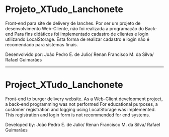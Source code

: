 # Projeto_XTudo_Lanchonete
Front-end para site de delivery de lanches. 
Por ser um projeto de desenvolvimento Web-Cliente, não foi realizada a programação do Back-end 
Para fins didáticos foi implementado cadastro de clientes e login utilizando LocalStorage. Esta forma de realizar cadastro e login não é recomendado para sistemas finais.

Desenvolvido por: 
João Pedro E. de Julio/ 
Renan Francisco M. da Silva/ 
Rafael Guimarães

-----------------------------------------------------------------------------------------------------------------------------------

# Project_XTudo_Lanchonete
Front-end to burger delivery website.
As a Web-Client development project, a back-end programming was not performed
For educational purposes, a customer registration and logging using LocalStorage was implemented. This registration and login form is not recommended for end systems.

Developed by:
João Pedro E. de Julio/ 
Renan Francisco M. da Silva/ 
Rafael Guimarães
